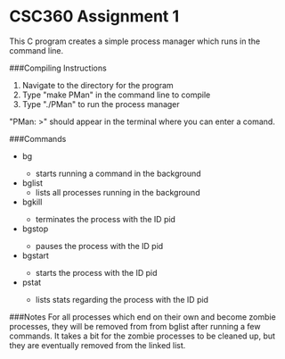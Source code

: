 # CSC360 Assignment 1
This C program creates a simple process manager which runs in the command line. 

###Compiling Instructions
1. Navigate to the directory for the program
2. Type "make PMan" in the command line to compile
3. Type "./PMan" to run the process manager

"PMan: >" should appear in the terminal where you can enter a comand.

###Commands
* bg <command> <arguments>
	* starts running a command in the background
* bglist
	* lists all processes running in the background
* bgkill <pid>
	* terminates the process with the ID pid
* bgstop <pid>
	* pauses the process with the ID pid
* bgstart <pid>
	* starts the process with the ID pid
* pstat <pid>
	* lists stats regarding the process with the ID pid

###Notes
For all processes which end on their own and become zombie processes, they will be removed from from bglist after running a few commands.
It takes a bit for the zombie processes to be cleaned up, but they are eventually removed from the linked list.